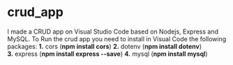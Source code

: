 # crud_app
I made a CRUD app on Visual Studio Code based on Nodejs, Express and MySQL.
To Run the crud app you need to install in Visual Code the following packages:
**1.** cors (**npm install cors**) 
**2.** dotenv (**npm install dotenv**)  
**3.** express (**npm install express --save**) 
**4.** mysql (**npm install mysql**)
